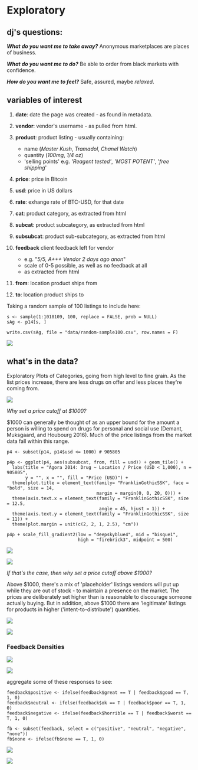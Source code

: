 # Exploratory


## dj's questions:

**_What do you want me to take away?_** Anonymous marketplaces are places of business.

**_What do you want me to do?_** Be able to order from black markets with confidence.

**_How do you want me to feel?_** Safe, assured, maybe _relaxed_. 

## variables of interest

1. **date**: date the page was created - as found in metadata.

2. **vendor**: vendor's username - as pulled from html.

3. **product**: product listing - usually containing:
	* name (_Master Kush_, _Tramadol_, _Chanel Watch_)
	* quantity (_100mg_, _1/4 oz_)
	* 'selling points' e.g. _'Reagent tested'_, _'MOST POTENT'_, '_free shipping_'

4. **price**: price in Bitcoin

5. **usd**: price in US dollars

6. **rate**: exhange rate of BTC-USD, for that date

7. **cat**: product category, as extracted from html

8. **subcat**: product subcategory, as extracted from html

9. **subsubcat**: product sub-subcategory, as extracted from html

10. **feedback** client feedback left for vendor 
	* e.g. "_5/5, A+++ Vendor 2 days ago anon_"
	* scale of 0-5 possible, as well as no feedback at all
	* as extracted from html

11. **from**: location product ships from

12. **to**: location product ships to

Taking a random sample of 100 listings to include here:

``` {r}
s <- sample(1:1018109, 100, replace = FALSE, prob = NULL)
sAg <- p14[s, ]

write.csv(sAg, file = "data/random-sample100.csv", row.names = F)
```

![](vis/randomsample.png)


## what's in the data?

Exploratory Plots of Categories, going from high level to fine grain. As the list prices increase, there are less drugs on offer and less places they're coming from.

![](plots/tile/p3p.jpeg)

_Why set a price cutoff at $1000?_

$1000 can generally be thought of as an upper bound for the amount a person is willing to spend on drugs for personal and social use (Demant, Muksgaard, and Houbourg 2016). Much of the price listings from the market data fall within this range.

``` {r}
p4 <- subset(p14, p14$usd <= 1000) # 905805

p4p <- ggplot(p4, aes(subsubcat, from, fill = usd)) + geom_tile() +
  labs(title = "Agora 2014: Drug ~ Location / Price (USD < 1,000), n = 905805", 
       y = "", x = "", fill = "Price (USD)") +
  theme(plot.title = element_text(family= "FranklinGothicSSK", face = "bold", size = 14,
                                  margin = margin(0, 0, 20, 0))) + 
  theme(axis.text.x = element_text(family = "FranklinGothicSSK", size = 12.5,
                                   angle = 45, hjust = 1)) +
  theme(axis.text.y = element_text(family = "FranklinGothicSSK", size = 11)) +
  theme(plot.margin = unit(c(2, 2, 1, 2.5), "cm"))

p4p + scale_fill_gradient2(low = "deepskyblue4", mid = "bisque1",
                           high = "firebrick3", midpoint = 500)
```                           

![](plots/tile/p4p.jpeg)

![](plots/tile/p5p.jpeg)

_If that's the case, then why set a price cutoff above $1000?_

Above $1000, there's a mix of 'placeholder' listings vendors will put up while they are out of stock - to maintain a presence on the market. The prices are deliberately set higher than is reasonable to discourage someone actually buying. But in addition, above $1000 there are 'legitimate' listings for products in higher ('intent-to-distribute') quantities.

![](plots/tile/p7p.jpeg)

![](plots/tile/p8p.jpeg)

### Feedback Densities

![](plots/tile/fb2-dist-violin-01.jpeg)

![](plots/tile/fb-density-01.jpeg)

aggregate some of these responses to see:

``` {r}
feedback$positive <- ifelse(feedback$great == T | feedback$good == T, 1, 0)
feedback$neutral <- ifelse(feedback$ok == T | feedback$poor == T, 1, 0)
feedback$negative <- ifelse(feedback$horrible == T | feedback$worst == T, 1, 0)

fb <- subset(feedback, select = c("positive", "neutral", "negative", "none"))
fb$none <- ifelse(fb$none == T, 1, 0)
```

![](plots/tile/fb2-dist-violin-02.jpeg)

![](plots/tile/fb2-density-01.jpeg)